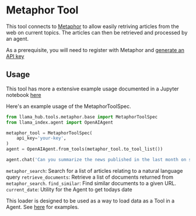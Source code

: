 # Metaphor Tool

This tool connects to [Metaphor](https://metaphor.systems/) to allow easily retriving articles from the web on current topics. The articles can then be retrieved and processed by an agent.

As a prerequisite, you will need to register with Metaphor and [generate an API key](https://dashboard.metaphor.systems/overview)

## Usage

This tool has more a extensive example usage documented in a Jupyter notebook [here](https://github.com/emptycrown/llama-hub/tree/main/llama_hub/tools/notebooks/metaphor.ipynb)

Here's an example usage of the MetaphorToolSpec.

```python
from llama_hub.tools.metaphor.base import MetaphorToolSpec
from llama_index.agent import OpenAIAgent

metaphor_tool = MetaphorToolSpec(
    api_key='your-key',
)
agent = OpenAIAgent.from_tools(metaphor_tool.to_tool_list())

agent.chat('Can you summarize the news published in the last month on superconductors')
```

`metaphor_search`: Search for a list of articles relating to a natural language query
`retrieve_documents`: Retrieve a list of documents returned from `metaphor_search`.
`find_similar`: Find similar documents to a given URL.
`current_date`: Utility for the Agent to get todays date

This loader is designed to be used as a way to load data as a Tool in a Agent. See [here](https://github.com/emptycrown/llama-hub/tree/main) for examples.

